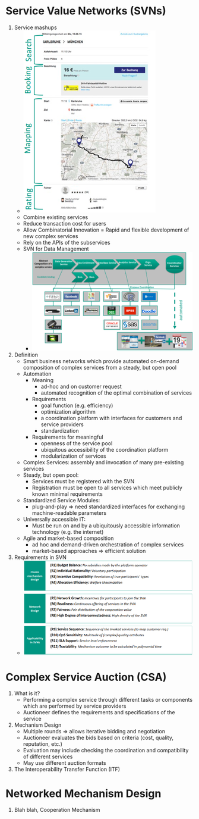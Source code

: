 # Service Value Networks (SVNs)
1. Service mashups
    - ![image](images/service_mashup_example.png)
    - Combine existing services
    - Reduce transaction cost for users
    - Allow Combinatorial Innovation = Rapid and flexible development of new complex services
    - Rely on the APIs of the subservices
    - SVN for Data Management
        * ![image](images/svn_for_data_management.png)
1. Definition
    - Smart business networks which provide automated on-demand composition of complex services from a steady, but open pool
    - Automation
        * Meaning
            + ad-hoc and on customer request
            + automated recognition of the optimal combination of services
        * Requirements
            + goal function (e.g. efficiency)
            + optimization algorithm
            + a coordination platform with interfaces for customers and service providers
            + standardization
        * Requirements for meaningful
            + openness of the service pool
            + ubiquitous accessibility of the coordination platform
            + modularization of services
    - Complex Services: assembly and invocation of many pre-existing services
    - Steady, but open pool:
        * Services must be registered with the SVN
        * Registration must be open to all services which meet publicly known minimal requirements
    - Standardized Service Modules:
        * plug-and-play => need standardized interfaces for exchanging machine-readable parameters
    - Universally accessible IT:
        * Must be run on and by a ubiquitously accessible information technology (e.g. the internet)
    - Agile and market-based composition
        * ad hoc and demand-driven orchestration of complex services
        * market-based approaches => efficient solution
1. Requirements in SVN
    - ![image](images/service_value_network_requirements.png)



# Complex Service Auction (CSA)
1. What is it?
    - Performing a complex service through different tasks or components which are performed by service providers
    - Auctioneer defines the requirements and specifications of the service
1. Mechanism Design
    - Multiple rounds => allows iterative bidding and negotiation
    - Auctioneer evaluates the bids based on criteria (cost, quality, reputation, etc.)
    - Evaluation may include checking the coordination and compatibility of different services
    - May use different auction formats
1. The Interoperability Transfer Function (ITF)



# Networked Mechanism Design
1. Blah blah, Cooperation Mechanism
